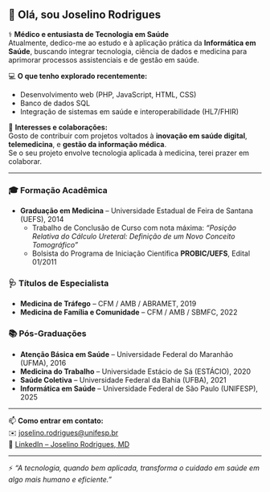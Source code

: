 ## 👋 Olá, sou Joselino Rodrigues  

⚕️ **Médico e entusiasta de Tecnologia em Saúde**  
Atualmente, dedico-me ao estudo e à aplicação prática da **Informática em Saúde**, buscando integrar tecnologia, ciência de dados e medicina para aprimorar processos assistenciais e de gestão em saúde.  

💻 **O que tenho explorado recentemente:**  
- Desenvolvimento web (PHP, JavaScript, HTML, CSS)  
- Banco de dados SQL  
- Integração de sistemas em saúde e interoperabilidade (HL7/FHIR)  

🤝 **Interesses e colaborações:**  
Gosto de contribuir com projetos voltados à **inovação em saúde digital**, **telemedicina**, e **gestão da informação médica**.  
Se o seu projeto envolve tecnologia aplicada à medicina, terei prazer em colaborar.

---
### 🎓 Formação Acadêmica  
- **Graduação em Medicina** – Universidade Estadual de Feira de Santana (UEFS), 2014  
  - Trabalho de Conclusão de Curso com nota máxima: *“Posição Relativa do Cálculo Ureteral: Definição de um Novo Conceito Tomográfico”*  
  - Bolsista do Programa de Iniciação Científica **PROBIC/UEFS**, Edital 01/2011  

### 🩺 Títulos de Especialista  
- **Medicina de Tráfego** – CFM / AMB / ABRAMET, 2019  
- **Medicina de Família e Comunidade** – CFM / AMB / SBMFC, 2022  

### 📚 Pós-Graduações  
- **Atenção Básica em Saúde** – Universidade Federal do Maranhão (UFMA), 2016  
- **Medicina do Trabalho** – Universidade Estácio de Sá (ESTÁCIO), 2020  
- **Saúde Coletiva** – Universidade Federal da Bahia (UFBA), 2021  
- **Informática em Saúde** – Universidade Federal de São Paulo (UNIFESP), 2025
---  

📫 **Como entrar em contato:**  
✉️ [joselino.rodrigues@unifesp.br](mailto:joselino.rodrigues@unifesp.br)  
🔗 [LinkedIn – Joselino Rodrigues, MD](https://www.linkedin.com/in/joselino-rodrigues-md)

---
⚡ *“A tecnologia, quando bem aplicada, transforma o cuidado em saúde em algo mais humano e eficiente.”*
